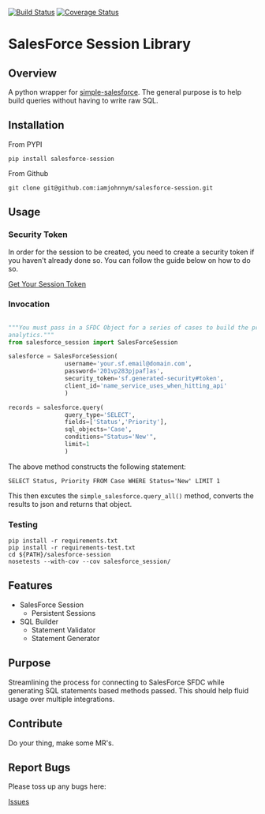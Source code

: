 [![Build Status](https://travis-ci.org/iamjohnnym/salesforce-session.svg?branch=master)](https://travis-ci.org/iamjohnnym/salesforce-session)
[![Coverage Status](https://coveralls.io/repos/github/iamjohnnym/salesforce-session/badge.svg)](https://coveralls.io/github/iamjohnnym/salesforce-session)

# SalesForce Session Library

## Overview

A python wrapper for [simple-salesforce](https://github.com/simple-salesforce/simple-salesforce).  The general purpose is to help build queries without having to write raw SQL. 

## Installation

From PYPI

```
pip install salesforce-session
```

From Github

```
git clone git@github.com:iamjohnnym/salesforce-session.git
```

## Usage

### Security Token

In order for the session to be created, you need to create a security token if
you haven't already done so.  You can follow the guide below on how to do so.

[Get Your Session Token](https://help.salesforce.com/articleView?id=user_security_token.htm)

### Invocation


```python

"""You must pass in a SFDC Object for a series of cases to build the proper
analytics."""
from salesforce_session import SalesForceSession

salesforce = SalesForceSession(
                username='your.sf.email@domain.com',
                password='201vp283pjpaf]as',
                security_token='sf.generated-security#token',
                client_id='name_service_uses_when_hitting_api'
                )

records = salesforce.query(
                query_type='SELECT',
                fields=['Status','Priority'],
                sql_objects='Case',
                conditions="Status='New'",
                limit=1
                )
```

The above method constructs the following statement:

`SELECT Status, Priority FROM Case WHERE Status='New' LIMIT 1`

This then excutes the `simple_salesforce.query_all()` method, converts the results to json and returns that object.

### Testing

```base
pip install -r requirements.txt
pip install -r requirements-test.txt
cd ${PATH}/salesforce-session
nosetests --with-cov --cov salesforce_session/
```

## Features

* SalesForce Session
  * Persistent Sessions
* SQL Builder
  * Statement Validator
  * Statement Generator

## Purpose

Streamlining the process for connecting to SalesForce SFDC while generating
SQL statements based methods passed.  This should help fluid usage over
multiple integrations.

## Contribute

Do your thing, make some MR's.  

## Report Bugs

Please toss up any bugs here:

[Issues](http://github.com/iamjohnnym/salesforce-session/issues)
